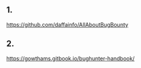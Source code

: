 ## 1.
https://github.com/daffainfo/AllAboutBugBounty


## 2.
https://gowthams.gitbook.io/bughunter-handbook/

